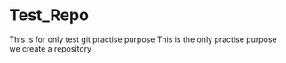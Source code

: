 # Test_Repo
This is for only test git practise purpose
This is the only practise purpose we create a repository
